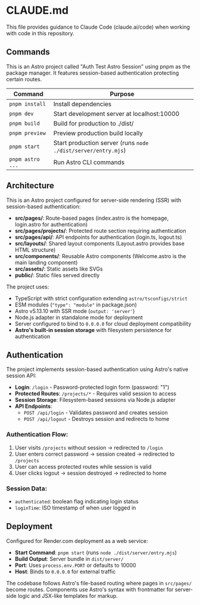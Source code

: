 # CLAUDE.md

This file provides guidance to Claude Code (claude.ai/code) when working with code in this repository.

## Commands

This is an Astro project called "Auth Test Astro Session" using pnpm as the package manager. It features session-based authentication protecting certain routes.

| Command | Purpose |
|---------|---------|
| `pnpm install` | Install dependencies |
| `pnpm dev` | Start development server at localhost:10000 |
| `pnpm build` | Build for production to ./dist/ |
| `pnpm preview` | Preview production build locally |
| `pnpm start` | Start production server (runs `node ./dist/server/entry.mjs`) |
| `pnpm astro ...` | Run Astro CLI commands |

## Architecture

This is an Astro project configured for server-side rendering (SSR) with session-based authentication:

- **src/pages/**: Route-based pages (index.astro is the homepage, login.astro for authentication)
- **src/pages/projects/**: Protected route section requiring authentication
- **src/pages/api/**: API endpoints for authentication (login.ts, logout.ts)
- **src/layouts/**: Shared layout components (Layout.astro provides base HTML structure)
- **src/components/**: Reusable Astro components (Welcome.astro is the main landing component)
- **src/assets/**: Static assets like SVGs
- **public/**: Static files served directly

The project uses:
- TypeScript with strict configuration extending `astro/tsconfigs/strict`
- ESM modules (`"type": "module"` in package.json)
- Astro v5.13.10 with SSR mode (`output: 'server'`)
- Node.js adapter in standalone mode for deployment
- Server configured to bind to `0.0.0.0` for cloud deployment compatibility
- **Astro's built-in session storage** with filesystem persistence for authentication

## Authentication

The project implements session-based authentication using Astro's native session API:

- **Login**: `/login` - Password-protected login form (password: "1")
- **Protected Routes**: `/projects/*` - Requires valid session to access
- **Session Storage**: Filesystem-based sessions via Node.js adapter
- **API Endpoints**:
  - `POST /api/login` - Validates password and creates session
  - `POST /api/logout` - Destroys session and redirects to home

### Authentication Flow:
1. User visits `/projects` without session → redirected to `/login`
2. User enters correct password → session created → redirected to `/projects`
3. User can access protected routes while session is valid
4. User clicks logout → session destroyed → redirected to home

### Session Data:
- `authenticated`: boolean flag indicating login status
- `loginTime`: ISO timestamp of when user logged in

## Deployment

Configured for Render.com deployment as a web service:
- **Start Command**: `pnpm start` (runs `node ./dist/server/entry.mjs`)
- **Build Output**: Server bundle in `dist/server/`
- **Port**: Uses `process.env.PORT` or defaults to 10000
- **Host**: Binds to `0.0.0.0` for external traffic

The codebase follows Astro's file-based routing where pages in `src/pages/` become routes. Components use Astro's syntax with frontmatter for server-side logic and JSX-like templates for markup.